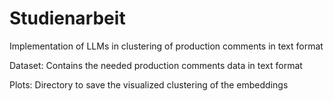 # Studienarbeit
Implementation of LLMs in clustering of production comments in text format

Dataset: Contains the needed production comments data in text format

Plots: Directory to save the visualized clustering of the embeddings



